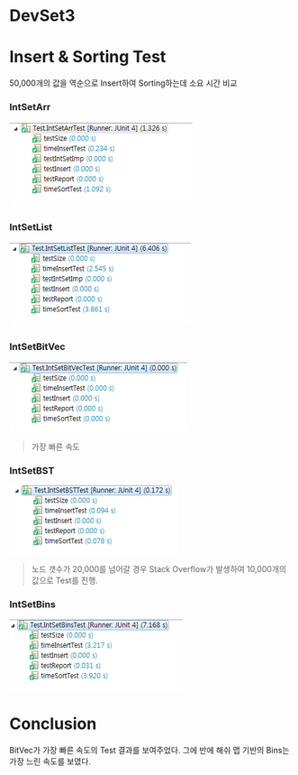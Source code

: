 # DevSet3

 # Insert & Sorting Test

 50,000개의 값을 역순으로 Insert하여 Sorting하는데 소요 시간 비교
 
 <h3> IntSetArr </h3>

  ![Arr](./pictures/Arr.png)

  <h3> IntSetList </h3>

  ![List](./pictures/List.png)

 <h3> IntSetBitVec </h3>

  ![BitVec](./pictures/BitVec.png)
  > 가장 빠른 속도

 <h3> IntSetBST </h3>

  ![BST](./pictures/BST.png)
  > 노드 갯수가 20,000를 넘어갈 경우 Stack Overflow가 발생하여 10,000개의 값으로 Test를 진행.

 <h3> IntSetBins </h3>

  ![Bins](./pictures/Bins.png)

# Conclusion
BitVec가 가장 빠른 속도의 Test 결과를 보여주었다. 그에 반에 해쉬 맵 기반의 Bins는 가장 느린 속도를 보였다.
